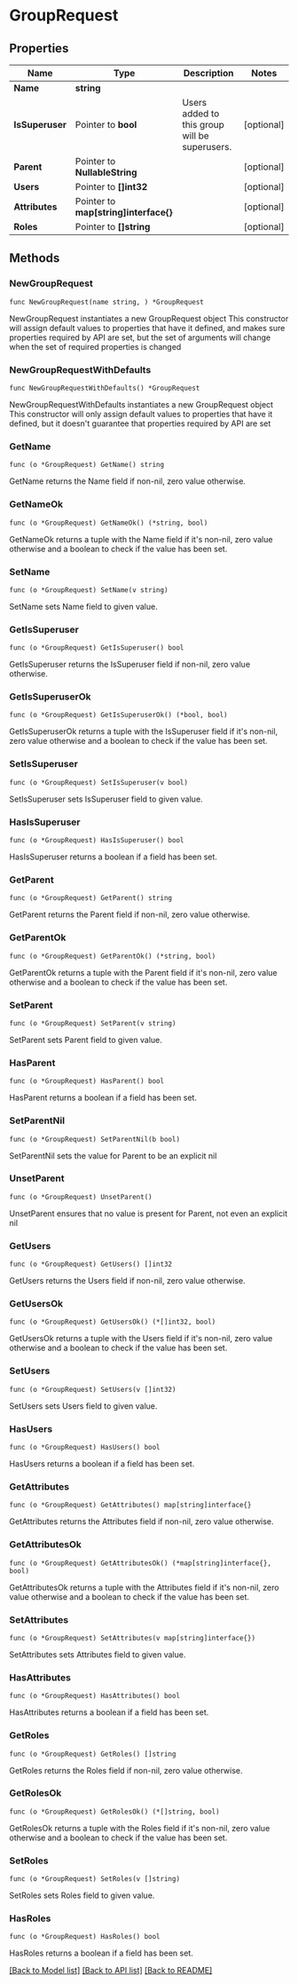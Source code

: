 # GroupRequest

## Properties

Name | Type | Description | Notes
------------ | ------------- | ------------- | -------------
**Name** | **string** |  | 
**IsSuperuser** | Pointer to **bool** | Users added to this group will be superusers. | [optional] 
**Parent** | Pointer to **NullableString** |  | [optional] 
**Users** | Pointer to **[]int32** |  | [optional] 
**Attributes** | Pointer to **map[string]interface{}** |  | [optional] 
**Roles** | Pointer to **[]string** |  | [optional] 

## Methods

### NewGroupRequest

`func NewGroupRequest(name string, ) *GroupRequest`

NewGroupRequest instantiates a new GroupRequest object
This constructor will assign default values to properties that have it defined,
and makes sure properties required by API are set, but the set of arguments
will change when the set of required properties is changed

### NewGroupRequestWithDefaults

`func NewGroupRequestWithDefaults() *GroupRequest`

NewGroupRequestWithDefaults instantiates a new GroupRequest object
This constructor will only assign default values to properties that have it defined,
but it doesn't guarantee that properties required by API are set

### GetName

`func (o *GroupRequest) GetName() string`

GetName returns the Name field if non-nil, zero value otherwise.

### GetNameOk

`func (o *GroupRequest) GetNameOk() (*string, bool)`

GetNameOk returns a tuple with the Name field if it's non-nil, zero value otherwise
and a boolean to check if the value has been set.

### SetName

`func (o *GroupRequest) SetName(v string)`

SetName sets Name field to given value.


### GetIsSuperuser

`func (o *GroupRequest) GetIsSuperuser() bool`

GetIsSuperuser returns the IsSuperuser field if non-nil, zero value otherwise.

### GetIsSuperuserOk

`func (o *GroupRequest) GetIsSuperuserOk() (*bool, bool)`

GetIsSuperuserOk returns a tuple with the IsSuperuser field if it's non-nil, zero value otherwise
and a boolean to check if the value has been set.

### SetIsSuperuser

`func (o *GroupRequest) SetIsSuperuser(v bool)`

SetIsSuperuser sets IsSuperuser field to given value.

### HasIsSuperuser

`func (o *GroupRequest) HasIsSuperuser() bool`

HasIsSuperuser returns a boolean if a field has been set.

### GetParent

`func (o *GroupRequest) GetParent() string`

GetParent returns the Parent field if non-nil, zero value otherwise.

### GetParentOk

`func (o *GroupRequest) GetParentOk() (*string, bool)`

GetParentOk returns a tuple with the Parent field if it's non-nil, zero value otherwise
and a boolean to check if the value has been set.

### SetParent

`func (o *GroupRequest) SetParent(v string)`

SetParent sets Parent field to given value.

### HasParent

`func (o *GroupRequest) HasParent() bool`

HasParent returns a boolean if a field has been set.

### SetParentNil

`func (o *GroupRequest) SetParentNil(b bool)`

 SetParentNil sets the value for Parent to be an explicit nil

### UnsetParent
`func (o *GroupRequest) UnsetParent()`

UnsetParent ensures that no value is present for Parent, not even an explicit nil
### GetUsers

`func (o *GroupRequest) GetUsers() []int32`

GetUsers returns the Users field if non-nil, zero value otherwise.

### GetUsersOk

`func (o *GroupRequest) GetUsersOk() (*[]int32, bool)`

GetUsersOk returns a tuple with the Users field if it's non-nil, zero value otherwise
and a boolean to check if the value has been set.

### SetUsers

`func (o *GroupRequest) SetUsers(v []int32)`

SetUsers sets Users field to given value.

### HasUsers

`func (o *GroupRequest) HasUsers() bool`

HasUsers returns a boolean if a field has been set.

### GetAttributes

`func (o *GroupRequest) GetAttributes() map[string]interface{}`

GetAttributes returns the Attributes field if non-nil, zero value otherwise.

### GetAttributesOk

`func (o *GroupRequest) GetAttributesOk() (*map[string]interface{}, bool)`

GetAttributesOk returns a tuple with the Attributes field if it's non-nil, zero value otherwise
and a boolean to check if the value has been set.

### SetAttributes

`func (o *GroupRequest) SetAttributes(v map[string]interface{})`

SetAttributes sets Attributes field to given value.

### HasAttributes

`func (o *GroupRequest) HasAttributes() bool`

HasAttributes returns a boolean if a field has been set.

### GetRoles

`func (o *GroupRequest) GetRoles() []string`

GetRoles returns the Roles field if non-nil, zero value otherwise.

### GetRolesOk

`func (o *GroupRequest) GetRolesOk() (*[]string, bool)`

GetRolesOk returns a tuple with the Roles field if it's non-nil, zero value otherwise
and a boolean to check if the value has been set.

### SetRoles

`func (o *GroupRequest) SetRoles(v []string)`

SetRoles sets Roles field to given value.

### HasRoles

`func (o *GroupRequest) HasRoles() bool`

HasRoles returns a boolean if a field has been set.


[[Back to Model list]](../README.md#documentation-for-models) [[Back to API list]](../README.md#documentation-for-api-endpoints) [[Back to README]](../README.md)


